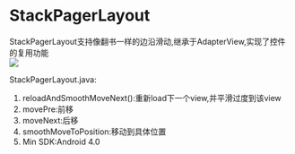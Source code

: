 # StackPagerLayout
StackPagerLayout支持像翻书一样的边沿滑动,继承于AdapterView,实现了控件的复用功能<br/>
<img 
	src="http://img.blog.csdn.net/20150107155312250?watermark/2/text/aHR0cDovL2Jsb2cuY3Nkbi5uZXQvSGVsbG9fX1plcm8=/font/5a6L5L2T/fontsize/400/fill/I0JBQkFCMA==/dissolve/70/gravity/Center"
/>
<br/>

StackPagerLayout.java:
<p>
  <ol> 
     <li>reloadAndSmoothMoveNext():重新load下一个view,并平滑过度到该view</li>
     <li>movePre:前移</li>
     <li>moveNext:后移</li>
     <li>smoothMoveToPosition:移动到具体位置</li>
     <li>Min SDK:Android 4.0  </li>
   </ol>
</p>